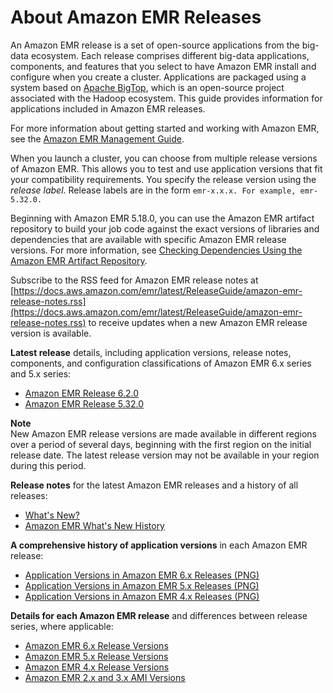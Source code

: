 # About Amazon EMR Releases<a name="emr-release-components"></a>

An Amazon EMR release is a set of open\-source applications from the big\-data ecosystem\. Each release comprises different big\-data applications, components, and features that you select to have Amazon EMR install and configure when you create a cluster\. Applications are packaged using a system based on [Apache BigTop](http://bigtop.apache.org/), which is an open\-source project associated with the Hadoop ecosystem\. This guide provides information for applications included in Amazon EMR releases\.

For more information about getting started and working with Amazon EMR, see the [Amazon EMR Management Guide](https://docs.aws.amazon.com/emr/latest/ManagementGuide/)\.

When you launch a cluster, you can choose from multiple release versions of Amazon EMR\. This allows you to test and use application versions that fit your compatibility requirements\. You specify the release version using the *release label*\. Release labels are in the form `emr-x.x.x. For example, emr-5.32.0.`

Beginning with Amazon EMR 5\.18\.0, you can use the Amazon EMR artifact repository to build your job code against the exact versions of libraries and dependencies that are available with specific Amazon EMR release versions\. For more information, see [Checking Dependencies Using the Amazon EMR Artifact Repository](emr-artifact-repository.md)\.

Subscribe to the RSS feed for Amazon EMR release notes at [https://docs.aws.amazon.com/emr/latest/ReleaseGuide/amazon-emr-release-notes.rss](https://docs.aws.amazon.com/emr/latest/ReleaseGuide/amazon-emr-release-notes.rss) to receive updates when a new Amazon EMR release version is available\.

**Latest release** details, including application versions, release notes, components, and configuration classifications of Amazon EMR 6\.x series and 5\.x series:
+ [Amazon EMR Release 6\.2\.0](emr-release-6x.md#emr-620-release)
+ [Amazon EMR Release 5\.32\.0](emr-release-5x.md#emr-5320-release)

**Note**  
New Amazon EMR release versions are made available in different regions over a period of several days, beginning with the first region on the initial release date\. The latest release version may not be available in your region during this period\.

**Release notes** for the latest Amazon EMR releases and a history of all releases:
+ [What's New?](emr-whatsnew.md)
+ [Amazon EMR What's New History](emr-whatsnew-history.md)

**A comprehensive history of application versions** in each Amazon EMR release:
+ [Application Versions in Amazon EMR 6\.x Releases \(PNG\)](https://docs.aws.amazon.com/emr/latest/ReleaseGuide/images/emr-releases-6x.png)
+ [Application Versions in Amazon EMR 5\.x Releases \(PNG\)](https://docs.aws.amazon.com/emr/latest/ReleaseGuide/images/emr-releases-5x.png)
+ [Application Versions in Amazon EMR 4\.x Releases \(PNG\)](https://docs.aws.amazon.com/emr/latest/ReleaseGuide/images/emr-releases-4x.png)

**Details for each Amazon EMR release** and differences between release series, where applicable:
+ [Amazon EMR 6\.x Release Versions](emr-release-6x.md)
+ [Amazon EMR 5\.x Release Versions](emr-release-5x.md)
+ [Amazon EMR 4\.x Release Versions](emr-release-4x.md)
+ [Amazon EMR 2\.x and 3\.x AMI Versions](emr-release-3x.md)